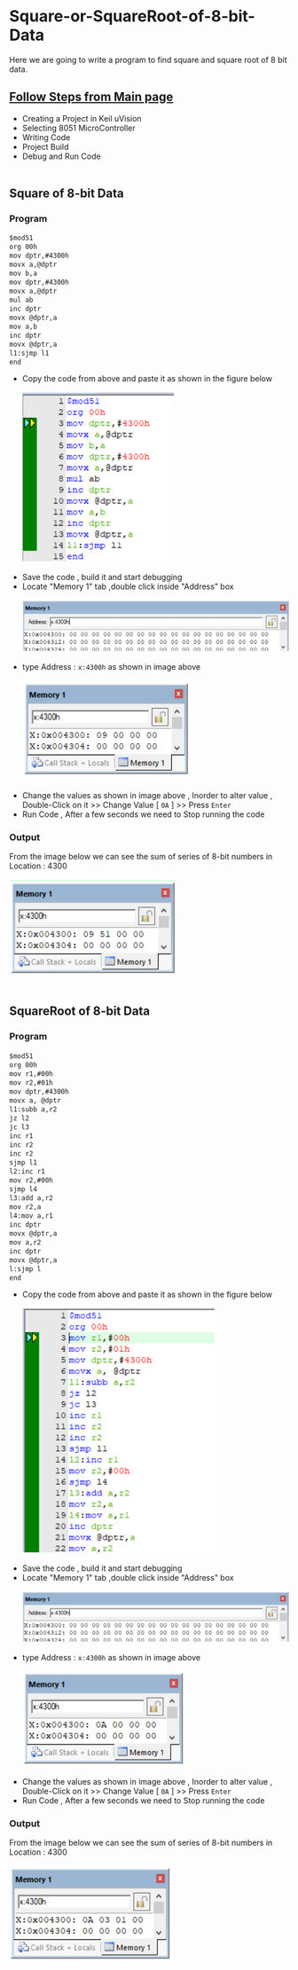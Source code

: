 # Square-or-SquareRoot-of-8-bit-Data
Here we are going to write a program to find square and square root of 8 bit data.
## <a href="https://github.com/pscretn/8051-Programming-Using-Keil-uVision">Follow Steps from Main page</a>
* Creating a Project in Keil uVision
* Selecting 8051 MicroController
* Writing Code
* Project Build
* Debug and Run Code<br><br>
## Square of 8-bit Data
 ### Program
 ```Assembly
$mod51
org 00h
mov dptr,#4300h
movx a,@dptr
mov b,a
mov dptr,#4300h
movx a,@dptr
mul ab
inc dptr
movx @dptr,a
mov a,b
inc dptr
movx @dptr,a
l1:sjmp l1
end
```
* Copy the code from above and paste it as shown in the figure below<br><br>
![](/images/im8.png) <br><br>
 * Save the code , build it and start debugging<br>
* Locate "Memory 1" tab ,double click inside "Address" box<br><br>
![](/images/img16.png) <br><br>
* type Address : ```x:4300h``` as shown in image above<br><br>
![](/images/im9.png) <br><br>
* Change the values as shown in image above , Inorder to alter value , Double-Click on it >> Change Value [ `0A` ] >> Press `Enter`
*  Run Code , After a few seconds we need to Stop running the code
### Output
From the image below we can see the sum of series of 8-bit numbers in Location : 4300 <br><br>
![](/images/im10.png) <br><br>
## SquareRoot of 8-bit Data
 ### Program
 ```Assembly
$mod51
org 00h
mov r1,#00h
mov r2,#01h
mov dptr,#4300h
movx a, @dptr
l1:subb a,r2
jz l2
jc l3
inc r1
inc r2
inc r2
sjmp l1
l2:inc r1
mov r2,#00h
sjmp l4
l3:add a,r2
mov r2,a
l4:mov a,r1
inc dptr
movx @dptr,a
mov a,r2
inc dptr
movx @dptr,a
l:sjmp l
end
```
* Copy the code from above and paste it as shown in the figure below<br><br>
![](/images/im5.png) <br><br>
 * Save the code , build it and start debugging<br>
* Locate "Memory 1" tab ,double click inside "Address" box<br><br>
![](/images/img16.png) <br><br>
* type Address : ```x:4300h``` as shown in image above<br><br>
![](/images/im6.png) <br><br>
* Change the values as shown in image above , Inorder to alter value , Double-Click on it >> Change Value [ `0A` ] >> Press `Enter`
*  Run Code , After a few seconds we need to Stop running the code
### Output
From the image below we can see the sum of series of 8-bit numbers in Location : 4300 <br><br>
![](/images/im7.png) <br><br>
